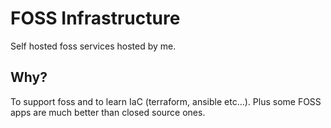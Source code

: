 # FOSS Infrastructure

Self hosted foss services hosted by me.

## Why?

To support foss and to learn IaC (terraform, ansible etc...). Plus some FOSS
apps are much better than closed source ones.

